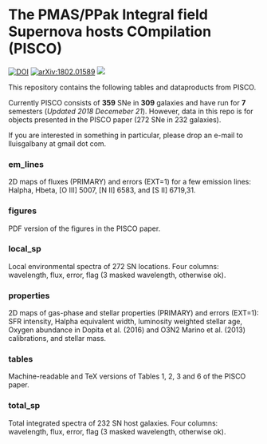 # The PMAS/PPak Integral field Supernova hosts COmpilation (PISCO)

[![DOI](https://zenodo.org/badge/DOI/10.5281/zenodo.1172732.svg)](https://doi.org/10.5281/zenodo.1172732)
[![arXiv:1802.01589](https://img.shields.io/badge/astro--ph.GA-arXiv%3A1802.01589-B31B1B.svg)](https://arxiv.org/abs/1802.01589)
![](https://img.shields.io/badge/Updated-December%232018-green.svg)

This repository contains the following tables and dataproducts from PISCO. 

Currently PISCO consists of **359** SNe in **309** galaxies and have run for **7** semesters (_Updated 2018 Decemeber 21_). However, data in this repo is for objects presented in the PISCO paper (272 SNe in 232 galaxies).

If you are interested in something in particular, please drop an e-mail to lluisgalbany at gmail dot com.


<!--- Publications using PISCO data:
- Galbany et al. 2014 CALIFA-I
- Galbany et al. 2016 CALIFA-II
- Galbany et al. 2018 PISCO presentation
- Galbany et al. 2019 SN2016hnk
- de Jaeger et al. 2018 SN2016esw
- González-Gaitán et al. 2019 INLA
- Xiao et et al. 2019 BPASS --->



### em_lines

2D maps of fluxes (PRIMARY) and errors (EXT=1) for a few emission lines: Halpha, Hbeta, [O III] 5007, [N II] 6583, and [S II] 6719,31.

### figures

PDF version of the figures in the PISCO paper.

### local_sp

Local environmental spectra of 272 SN locations. Four columns: wavelength, flux, error, flag (3 masked wavelength, otherwise ok).

### properties

2D maps of gas-phase and stellar properties (PRIMARY) and errors (EXT=1): SFR intensity, Halpha equivalent width, luminosity weighted stellar age, Oxygen abundance in Dopita et al. (2016) and O3N2 Marino et al. (2013) calibrations, and stellar mass.

### tables

Machine-readable and TeX versions of Tables 1, 2, 3 and 6 of the PISCO paper.

### total_sp

Total integrated spectra of 232 SN host galaxies. Four columns: wavelength, flux, error, flag (3 masked wavelength, otherwise ok).
